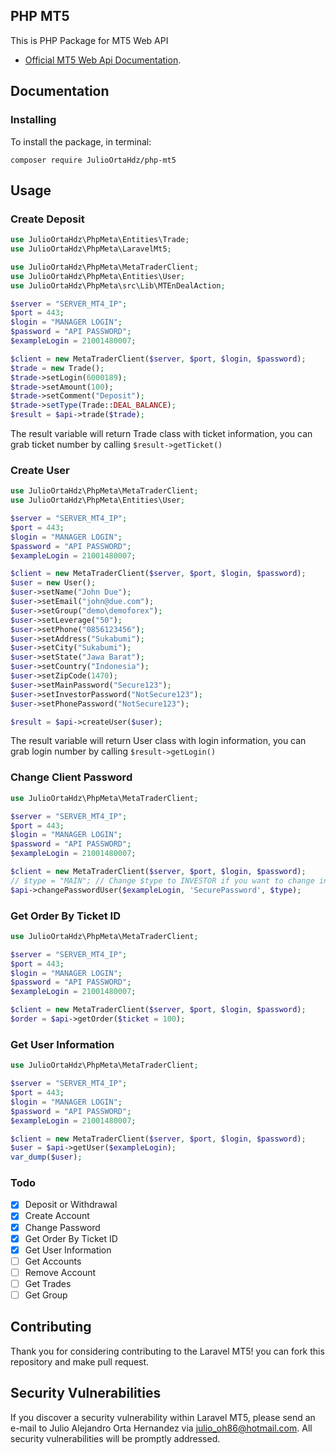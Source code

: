 
## PHP MT5

This is PHP Package for MT5 Web API
- [Official MT5 Web Api Documentation](https://support.metaquotes.net/en/docs/mt5/api/webapi).


## Documentation

### Installing 
To install the package, in terminal:
```
composer require JulioOrtaHdz/php-mt5
```

## Usage

### Create Deposit
```php
use JulioOrtaHdz\PhpMeta\Entities\Trade;
use JulioOrtaHdz\PhpMeta\LaravelMt5;

use JulioOrtaHdz\PhpMeta\MetaTraderClient;
use JulioOrtaHdz\PhpMeta\Entities\User;
use JulioOrtaHdz\PhpMeta\src\Lib\MTEnDealAction;

$server = "SERVER_MT4_IP";
$port = 443;
$login = "MANAGER LOGIN";
$password = "API PASSWORD";
$exampleLogin = 21001480007;

$client = new MetaTraderClient($server, $port, $login, $password);
$trade = new Trade();
$trade->setLogin(6000189);
$trade->setAmount(100);
$trade->setComment("Deposit");
$trade->setType(Trade::DEAL_BALANCE);
$result = $api->trade($trade);
```

The result variable will return Trade class with ticket information, you can grab ticket number by calling ``$result->getTicket()``

### Create User
```php
use JulioOrtaHdz\PhpMeta\MetaTraderClient;
use JulioOrtaHdz\PhpMeta\Entities\User;

$server = "SERVER_MT4_IP";
$port = 443;
$login = "MANAGER LOGIN";
$password = "API PASSWORD";
$exampleLogin = 21001480007;

$client = new MetaTraderClient($server, $port, $login, $password);
$user = new User();
$user->setName("John Due");
$user->setEmail("john@due.com");
$user->setGroup("demo\demoforex");
$user->setLeverage("50");
$user->setPhone("0856123456");
$user->setAddress("Sukabumi");
$user->setCity("Sukabumi");
$user->setState("Jawa Barat");
$user->setCountry("Indonesia");
$user->setZipCode(1470);
$user->setMainPassword("Secure123");
$user->setInvestorPassword("NotSecure123");
$user->setPhonePassword("NotSecure123");

$result = $api->createUser($user);
```

The result variable will return User class with login information, you can grab login number by calling ``$result->getLogin()``

### Change Client Password
```php
use JulioOrtaHdz\PhpMeta\MetaTraderClient;

$server = "SERVER_MT4_IP";
$port = 443;
$login = "MANAGER LOGIN";
$password = "API PASSWORD";
$exampleLogin = 21001480007;

$client = new MetaTraderClient($server, $port, $login, $password);
// $type = "MAIN"; // Change $type to INVESTOR if you want to change investor password
$api->changePasswordUser($exampleLogin, 'SecurePassword', $type);
```

### Get Order By Ticket ID
```php
use JulioOrtaHdz\PhpMeta\MetaTraderClient;

$server = "SERVER_MT4_IP";
$port = 443;
$login = "MANAGER LOGIN";
$password = "API PASSWORD";
$exampleLogin = 21001480007;

$client = new MetaTraderClient($server, $port, $login, $password);
$order = $api->getOrder($ticket = 100);
```

### Get User Information
```php
use JulioOrtaHdz\PhpMeta\MetaTraderClient;

$server = "SERVER_MT4_IP";
$port = 443;
$login = "MANAGER LOGIN";
$password = "API PASSWORD";
$exampleLogin = 21001480007;

$client = new MetaTraderClient($server, $port, $login, $password);
$user = $api->getUser($exampleLogin);
var_dump($user);
```


### Todo

- [x] Deposit or Withdrawal
- [x] Create Account
- [x] Change Password
- [x] Get Order By Ticket ID
- [x] Get User Information
- [ ] Get Accounts
- [ ] Remove Account
- [ ] Get Trades
- [ ] Get Group
   
## Contributing

Thank you for considering contributing to the Laravel MT5! you can fork this repository and make pull request.

## Security Vulnerabilities

If you discover a security vulnerability within Laravel MT5, please send an e-mail to Julio Alejandro Orta Hernandez via [julio_oh86@hotmail.com](mailto:julio_oh86@hotmail.com). All security vulnerabilities will be promptly addressed.
